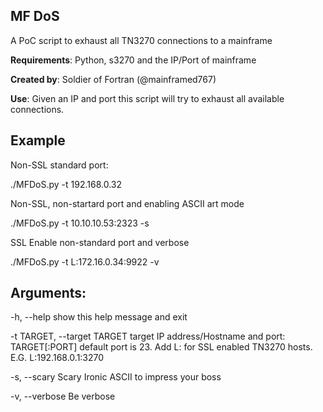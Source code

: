 ## MF DoS

A PoC script to exhaust all TN3270 connections to a mainframe

**Requirements**: Python, s3270 and the IP/Port of mainframe           

**Created by**: Soldier of Fortran (@mainframed767)                

**Use**: Given an IP and port this script will try to exhaust all available connections.

## Example

Non-SSL standard port:

./MFDoS.py -t 192.168.0.32

Non-SSL, non-startard port and enabling ASCII art mode

./MFDoS.py -t 10.10.10.53:2323 -s

SSL Enable non-standard port and verbose

./MFDoS.py -t L:172.16.0.34:9922 -v

## Arguments:

  -h, --help            show this help message and exit

  -t TARGET, --target TARGET target IP address/Hostname and port: TARGET[:PORT] default port is 23. Add L: for SSL enabled TN3270 hosts. E.G. L:192.168.0.1:3270

  -s, --scary           Scary Ironic ASCII to impress your boss

  -v, --verbose         Be verbose

